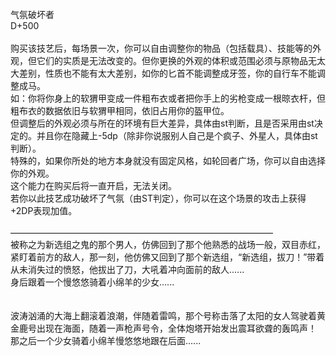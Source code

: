 <title>气氛破坏者</title>
<meta name="GENERATOR" content="WinCHM">
<meta http-equiv="Content-Type" content="text/html; charset=gb2312">
<br>气氛破坏者
<br>D+500
<br>
<br>购买该技艺后，每场景一次，你可以自由调整你的物品（包括载具）、技能等的外观，但它们的实质是无法改变的。但你更换的外观的体积或范围必须与原物品无太大差别，性质也不能有太大差别，如你的匕首不能调整成牙签，你的自行车不能调整成马。
<br>如：你将你身上的软猬甲变成一件粗布衣或者把你手上的劣枪变成一根晾衣杆，但粗布衣的数据依旧与软猬甲相同，依旧占用你的盔甲位。
<br>但调整后的外观必须与所在的环境有巨大差异，具体由st判断，且是否采用由st决定的。并且你在隐藏上-5dp（除非你说服别人自己是个疯子、外星人，具体由st判断）。
<br>特殊的，如果你所处的地方本身就没有固定风格，如轮回者广场，你可以自由选择你的外观。
<br>这个能力在购买后将一直开启，无法关闭。
<br>若你以此技艺成功破坏了气氛（由ST判定），你可以在这个场景的攻击上获得+2DP表现加值。
<br>
<br>——————————————————————————————
<br>被称之为新选组之鬼的那个男人，仿佛回到了那个他熟悉的战场一般，双目赤红，紧盯着前方的敌人，那一刻，他仿佛又回到了那个新选组，“新选组，拔刀！”带着从未消失过的愤怒，他拔出了刀，大吼着冲向面前的敌人......
<br>身后跟着一个慢悠悠骑着小绵羊的少女......
<br>
<br>
<br>波涛汹涌的大海上翻滚着浪潮，伴随着雷鸣，那个号称击落了太阳的女人驾驶着黄金鹿号出现在海面，随着一声枪声号令，全体炮塔开始发出震耳欲聋的轰鸣声！
<br>那之后一个少女骑着小绵羊慢悠悠地跟在后面......
<br>